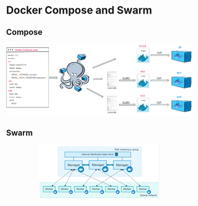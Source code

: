 # Docker Compose and Swarm 

## Compose
<p align="center">
  <img src="https://github.com/ovinueza/DeployingDockerIMG_to_AWS/blob/main/images/docker_compose_process.png" />
</p>

## Swarm

<p align="center">
  <img src="https://github.com/ovinueza/DeployingDockerIMG_to_AWS/blob/main/images/docker_swarm_architecture.png" />
</p>



		
